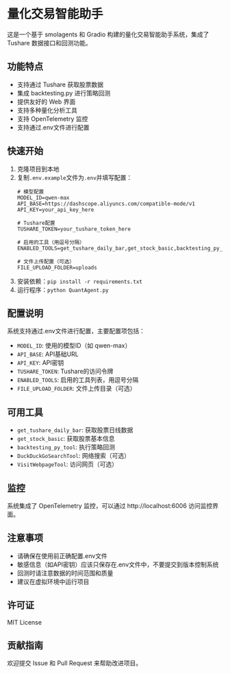 # 量化交易智能助手

这是一个基于 smolagents 和 Gradio 构建的量化交易智能助手系统，集成了 Tushare 数据接口和回测功能。

## 功能特点

- 支持通过 Tushare 获取股票数据
- 集成 backtesting.py 进行策略回测
- 提供友好的 Web 界面
- 支持多种量化分析工具
- 支持 OpenTelemetry 监控
- 支持通过.env文件进行配置

## 快速开始

1. 克隆项目到本地
2. 复制`.env.example`文件为`.env`并填写配置：
   ```
   # 模型配置
   MODEL_ID=qwen-max
   API_BASE=https://dashscope.aliyuncs.com/compatible-mode/v1
   API_KEY=your_api_key_here

   # Tushare配置
   TUSHARE_TOKEN=your_tushare_token_here

   # 启用的工具（用逗号分隔）
   ENABLED_TOOLS=get_tushare_daily_bar,get_stock_basic,backtesting_py_tool

   # 文件上传配置（可选）
   FILE_UPLOAD_FOLDER=uploads
   ```
3. 安装依赖：`pip install -r requirements.txt`
4. 运行程序：`python QuantAgent.py`

## 配置说明

系统支持通过.env文件进行配置，主要配置项包括：

- `MODEL_ID`: 使用的模型ID（如 qwen-max）
- `API_BASE`: API基础URL
- `API_KEY`: API密钥
- `TUSHARE_TOKEN`: Tushare的访问令牌
- `ENABLED_TOOLS`: 启用的工具列表，用逗号分隔
- `FILE_UPLOAD_FOLDER`: 文件上传目录（可选）

## 可用工具

- `get_tushare_daily_bar`: 获取股票日线数据
- `get_stock_basic`: 获取股票基本信息
- `backtesting_py_tool`: 执行策略回测
- `DuckDuckGoSearchTool`: 网络搜索（可选）
- `VisitWebpageTool`: 访问网页（可选）

## 监控

系统集成了 OpenTelemetry 监控，可以通过 http://localhost:6006 访问监控界面。

## 注意事项

- 请确保在使用前正确配置.env文件
- 敏感信息（如API密钥）应该只保存在.env文件中，不要提交到版本控制系统
- 回测时请注意数据的时间范围和质量
- 建议在虚拟环境中运行项目

## 许可证

MIT License

## 贡献指南

欢迎提交 Issue 和 Pull Request 来帮助改进项目。
